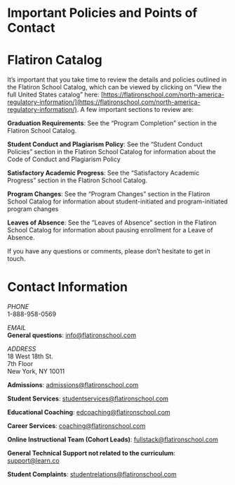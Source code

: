 # Important Policies and Points of Contact

# Flatiron Catalog

It’s important that you take time to review the details and policies outlined in the Flatiron School Catalog, which can be viewed by clicking on “View the full United States catalog” here: [https://flatironschool.com/north-america-regulatory-information/](https://flatironschool.com/north-america-regulatory-information/). A few important sections to review are: 

**Graduation Requirements**: See the  “Program Completion” section in the Flatiron School Catalog.

**Student Conduct and Plagiarism Policy**: See the “Student Conduct Policies” section in the Flatiron School Catalog for information about the Code of Conduct and Plagiarism Policy

**Satisfactory Academic Progress**: See the “Satisfactory Academic Progress” section in the Flatiron School Catalog.

**Program Changes**: See the “Program Changes” section in the Flatiron School Catalog for information about student-initiated and program-initiated program changes

**Leaves of Absence**: See the “Leaves of Absence” section in the Flatiron School Catalog for information about pausing enrollment for a Leave of Absence.

If you have any questions or comments, please don’t hesitate to get in touch.

# Contact Information

*PHONE*
<br />1-888-958-0569

*EMAIL*
<br />**General questions**: <info@flatironschool.com>

*ADDRESS*
<br />18 West 18th St.
<br />7th Floor
<br />New York, NY 10011

**Admissions**: <admissions@flatironschool.com>

**Student Services**: <studentservices@flatironschool.com>

**Educational Coaching**: <edcoaching@flatironschool.com>

**Career Services**: <coaching@flatironschool.com>

**Online Instructional Team (Cohort Leads)**: <fullstack@flatironschool.com>

**General Technical Support not related to the curriculum**: <support@learn.co>

**Student Complaints**: <studentrelations@flatironschool.com>
